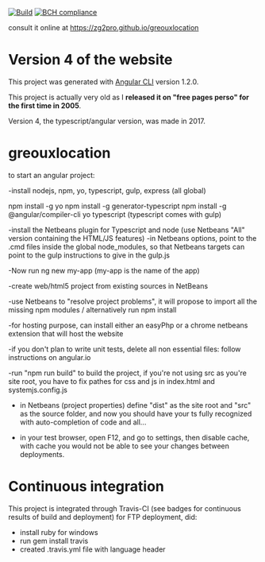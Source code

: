 [![Build](https://travis-ci.com/zg2pro/greouxlocation.svg?branch=master)](https://travis-ci.com/zg2pro/greouxlocation)
[![BCH compliance](https://bettercodehub.com/edge/badge/zg2pro/greouxlocation?branch=master)](https://bettercodehub.com/)


consult it online at https://zg2pro.github.io/greouxlocation


# Version 4 of the website

This project was generated with [Angular CLI](https://github.com/angular/angular-cli) version 1.2.0.

This project is actually very old as I **released it on "free pages perso" for the first time in 2005**. 

Version 4, the typescript/angular version, was made in 2017.

# greouxlocation

to start an angular project:

-install nodejs, npm, yo, typescript, gulp, express (all global)

npm install -g yo
npm install -g generator-typescript
npm install -g @angular/compiler-cli
yo typescript
(typescript comes with gulp)

-install the Netbeans plugin for Typescript and node (use Netbeans "All" version containing the HTML/JS features)
-in Netbeans options, point to the .cmd files inside the global node_modules, so that Netbeans targets can point to the gulp instructions to give in the gulp.js


-Now run ng new my-app (my-app is the name of the app)

-create web/html5 project from existing sources in NetBeans

-use Netbeans to "resolve project problems", it will  propose to import all the missing npm modules / alternatively run npm install

-for hosting purpose, can install either an easyPhp or a chrome netbeans extension that will host the website

-if you don't plan to write unit tests, delete all non essential files: follow instructions on angular.io

-run "npm run build" to build the project, if you're not using src as you're site root, you have to fix pathes for css and js in index.html and systemjs.config.js

- in Netbeans (project properties) define "dist" as the site root and "src" as the source folder, 
and now you should have your ts fully recognized with auto-completion of code and all...

- in your test browser, open F12, and go to settings, then disable cache, with cache you would not be able to see your changes between deployments.


# Continuous integration

This project is integrated through Travis-CI (see badges for continuous results of build and deployment)
for FTP deployment, did:
- install ruby for windows
- run gem install travis
- created .travis.yml file with language header
